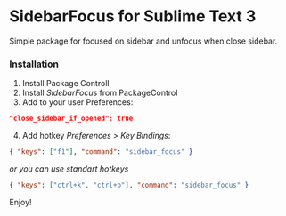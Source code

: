 # SidebarFocus for Sublime Text 3

Simple package for focused on sidebar and unfocus when close sidebar.

### Installation

1. Install Package Controll
2. Install *SidebarFocus* from PackageControl
3. Add to your user Preferences:
```json
"close_sidebar_if_opened": true
```
4. Add hotkey *Preferences > Key Bindings*:
```json
{ "keys": ["f1"], "command": "sidebar_focus" }
```
*or you can use standart hotkeys*
```json
{ "keys": ["ctrl+k", "ctrl+b"], "command": "sidebar_focus" }
```



Enjoy!
